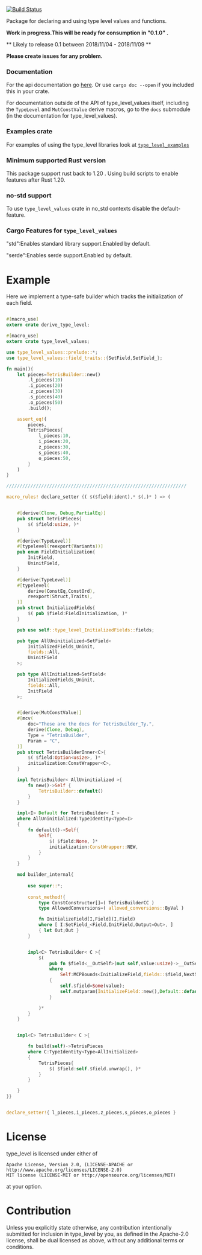 [![Build Status](https://travis-ci.org/rodrimati1992/type_level.svg?branch=master)](https://travis-ci.org/rodrimati1992/type_level)

Package for declaring and using type level values and functions.

**Work in progress.This will be ready for consumption in "0.1.0" .**

** Likely to release 0.1 between 2018/11/04 - 2018/11/09 **

**Please create issues for any problem.**

### Documentation

For the api documentation go [here](https://docs.rs/type_level_values/).
Or use `cargo doc --open` if you included this in your crate.

For documentation outside of the API of type_level_values itself,
including the `TypeLevel` and `MutConstValue` derive macros,
go to the `docs` submodule (in the documentation for type_level_values).

### Examples crate

For examples of using the type_level libraries look at 
[`type_level_examples`](https://crates.io/crates/type_level_examples)

### Minimum supported Rust version

This package support rust back to 1.20 .
Using build scripts to enable features after Rust 1.20.

### no-std support

To use `type_level_values` crate in no_std contexts disable the default-feature.

### Cargo Features for `type_level_values`

"std":Enables standard library support.Enabled by default.

"serde":Enables serde support.Enabled by default.


# Example 

Here we implement a type-safe builder which tracks the initialization of each field.

```rust

#[macro_use]
extern crate derive_type_level;

#[macro_use]
extern crate type_level_values;

use type_level_values::prelude::*;
use type_level_values::field_traits::{SetField,SetField_};

fn main(){    
    let pieces=TetrisBuilder::new()
        .l_pieces(10)
        .i_pieces(20)
        .z_pieces(30)
        .s_pieces(40)
        .o_pieces(50)
        .build();

    assert_eq!(
        pieces,
        TetrisPieces{
            l_pieces:10,
            i_pieces:20,
            z_pieces:30,
            s_pieces:40,
            o_pieces:50,
        }
    )
}

///////////////////////////////////////////////////////////////////

macro_rules! declare_setter {( $($field:ident),* $(,)* ) => (


    #[derive(Clone, Debug,PartialEq)]
    pub struct TetrisPieces{
        $( $field:usize, )*
    }

    #[derive(TypeLevel)]
    #[typelevel(reexport(Variants))]
    pub enum FieldInitialization{
        InitField,
        UninitField,
    }

    #[derive(TypeLevel)]
    #[typelevel(
        derive(ConstEq,ConstOrd),
        reexport(Struct,Traits),
    )]
    pub struct InitializedFields{
        $( pub $field:FieldInitialization, )*
    }

    pub use self::type_level_InitializedFields::fields;

    pub type AllUninitialized=SetField<
        InitializedFields_Uninit,
        fields::All,
        UninitField
    >;

    pub type AllInitialized=SetField<
        InitializedFields_Uninit,
        fields::All,
        InitField
    >;


    #[derive(MutConstValue)]
    #[mcv(
        doc="These are the docs for TetrisBuilder_Ty.",
        derive(Clone, Debug),
        Type = "TetrisBuilder",
        Param = "C",
    )]
    pub struct TetrisBuilderInner<C>{
        $( $field:Option<usize>, )*
        initialization:ConstWrapper<C>,
    }

    impl TetrisBuilder< AllUninitialized >{
        fn new()->Self {
            TetrisBuilder::default()
        }
    }

    impl<I> Default for TetrisBuilder< I >
    where AllUninitialized:TypeIdentity<Type=I>
    {
        fn default()->Self{
            Self{
                $( $field:None, )*
                initialization:ConstWrapper::NEW,
            }
        }
    }

    mod builder_internal{
        
        use super::*;
        
        const_method!{
            type ConstConstructor[]=( TetrisBuilderCC )
            type AllowedConversions=( allowed_conversions::ByVal )

            fn InitializeField[I,Field](I,Field)
            where [ I:SetField_<Field,InitField,Output=Out>, ]
            { let Out;Out }
        }


        impl<C> TetrisBuilder< C >{
            $(
                pub fn $field<__OutSelf>(mut self,value:usize)->__OutSelf
                where 
                    Self:MCPBounds<InitializeField,fields::$field,NextSelf=__OutSelf>
                {
                    self.$field=Some(value);
                    self.mutparam(InitializeField::new(),Default::default())
                }

            )*
        }
    }


    impl<C> TetrisBuilder< C >{

        fn build(self)->TetrisPieces
        where C:TypeIdentity<Type=AllInitialized>
        {
            TetrisPieces{
                $( $field:self.$field.unwrap(), )*
            }
        }

    }
}}


declare_setter!{ l_pieces,i_pieces,z_pieces,s_pieces,o_pieces }


```


# License

type_level is licensed under either of

    Apache License, Version 2.0, (LICENSE-APACHE or http://www.apache.org/licenses/LICENSE-2.0)
    MIT license (LICENSE-MIT or http://opensource.org/licenses/MIT)

at your option.

# Contribution

Unless you explicitly state otherwise, any contribution intentionally submitted for inclusion in type_level by you, as defined in the Apache-2.0 license, shall be dual licensed as above, without any additional terms or conditions.
